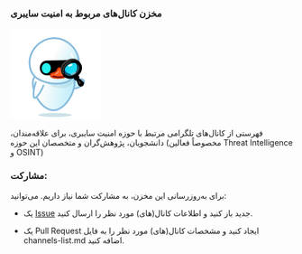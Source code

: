 ### مخزن کانال‌های مربوط به امنیت سایبری
![Logo](/icon.png)

فهرستی از کانال‌های تلگرامی مرتبط با حوزه امنیت سایبری، برای علاقه‌مندان، دانشجویان، پژوهش‌گران و متخصصان این حوزه (مخصوصاً فعالین Threat Intelligence و OSINT)

### مشارکت:

برای به‌روزرسانی این مخزن، به مشارکت شما نیاز داریم. می‌توانید:

- یک [Issue](https://github.com/mehrazino/awesome-tg-cybersec/issues/new) جدید باز کنید و اطلاعات کانال(های) مورد نظر را ارسال کنید.

- یک Pull Request ایجاد کنید و مشخصات کانال(های) مورد نظر را به فایل channels-list.md اضافه کنید.
